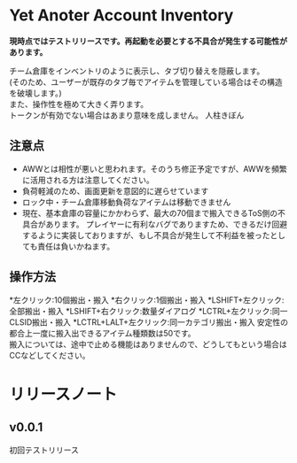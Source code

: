 # Yet Anoter Account Inventory
__現時点ではテストリリースです。再起動を必要とする不具合が発生する可能性があります。__

チーム倉庫をインベントリのように表示し、タブ切り替えを隠蔽します。  
(そのため、ユーザーが既存のタブ毎でアイテムを管理している場合はその構造を破壊します。)  
また、操作性を極めて大きく弄ります。  
トークンが有効でない場合はあまり意味を成しません。
人柱きぼん  

## 注意点
* AWWとは相性が悪いと思われます。そのうち修正予定ですが、AWWを頻繁に活用される方は注意してください。
* 負荷軽減のため、画面更新を意図的に遅らせています
* ロック中・チーム倉庫移動負荷なアイテムは移動できません
* 現在、基本倉庫の容量にかかわらず、最大の70個まで搬入できるToS側の不具合があります。
プレイヤーに有利なバグでありますため、できるだけ回避するように実装しておりますが、もし不具合が発生して不利益を被ったとしても責任は負いかねます。
## 操作方法
*左クリック:10個搬出・搬入
*右クリック:1個搬出・搬入
*LSHIFT+左クリック:全部搬出・搬入
*LSHIFT+右クリック:数量ダイアログ
*LCTRL+左クリック:同一CLSID搬出・搬入
*LCTRL+LALT+左クリック:同一カテゴリ搬出・搬入
安定性の都合上一度に搬入出できるアイテム種類数は50です。  
搬入については、途中で止める機能はありませんので、どうしてもという場合はCCなどしてください。
# リリースノート

## v0.0.1
初回テストリリース
